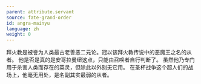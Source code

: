 ```yaml
---
parent: attribute.servant
source: fate-grand-order
id: angra-mainyu
language: zh
weight: 0
---
```


拜火教是被誉为人类最古老善恶二元论。冠以该拜火教传说中的恶魔王之名的从者。
他是否是真的是安哥拉曼纽这点，只能由召唤者自行判断了。
虽然他乃专门用于杀害人类而存在的英灵，但除此以外别无它用。
在圣杯战争这个超人们的战场上，他毫无用处，是名副其实最弱的从者。
